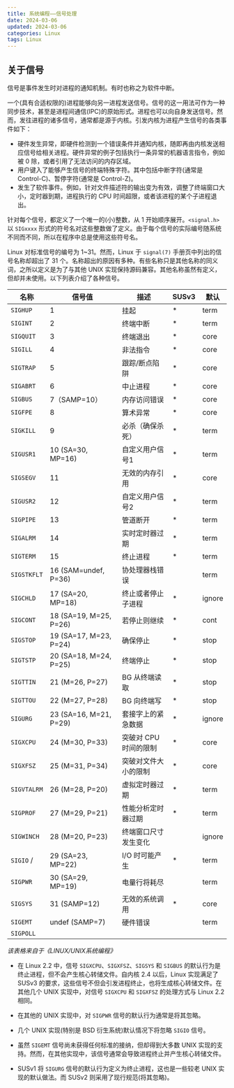 ```yaml
---
title: 系统编程——信号处理
date: 2024-03-06
updated: 2024-03-06
categories: Linux
tags: Linux
---
```


## 关于信号

信号是事件发生时对进程的通知机制。有时也称之为软件中断。

一个(具有合适权限的)进程能够向另一进程发送信号。信号的这一用法可作为一种同步技术，甚至是进程间通信(IPC)的原始形式。进程也可以向自身发送信号。然而，发往进程的诸多信号，通常都是源于内核。引发内核为进程产生信号的各类事件如下：

- 硬件发生异常，即硬件检测到一个错误条件并通知内核，随即再由内核发送相应信号给相关进程。硬件异常的例子包括执行一条异常的机器语言指令，例如被 0 除，或者引用了无法访问的内存区域。
- 用户键入了能够产生信号的终端特殊字符。其中包括中断字符(通常是 Control-C)、暂停字符(通常是 Control-Z)。
- 发生了软件事件。例如，针对文件描述符的输出变为有效，调整了终端窗口大小，定时器到期，进程执行的 CPU 时间超限，或者该进程的某个子进程退出。

针对每个信号，都定义了一个唯一的(小)整数，从 1 开始顺序展开。`<signal.h>` 以 `SIGxxxx` 形式的符号名对这些整数做了定义。由于每个信号的实际编号随系统不同而不同，所以在程序中总是使用这些符号名。

Linux 对标准信号的编号为 1~31。然而，Linux 于 `signal(7)` 手册页中列出的信号名称却超出了 31 个。名称超出的原因有多种。有些名称只是其他名称的同义词，之所以定义是为了与其他 UNIX 实现保持源码兼容。其他名称虽然有定义，但却并未使用。以下列表介绍了各种信号。

| 名称          | 信号值              | 描述               | SUSv3 | 默认    |
|---------------|---------------------|--------------------|-------|---------|
| `SIGHUP`      | 1                   | 挂起               | *     | term    |
| `SIGINT`      | 2                   | 终端中断           | *     | term    |
| `SIGQUIT`     | 3                   | 终端退出           | *     | core    |
| `SIGILL`      | 4                   | 非法指令           | *     | core    |
| `SIGTRAP`     | 5                   | 跟踪/断点陷阱      | *     | core    |
| `SIGABRT`     | 6                   | 中止进程           | *     | core    |
| `SIGBUS`      | 7（SAMP=10）         | 内存访问错误       | *     | core    |
| `SIGFPE`      | 8                   | 算术异常           | *     | core    |
| `SIGKILL`     | 9                   | 必杀（确保杀死）   | *     | term    |
| `SIGUSR1`     | 10 (SA=30, MP=16)   | 自定义用户信号1    | *     | term    |
| `SIGSEGV`     | 11                  | 无效的内存引用     | *     | core    |
| `SIGUSR2`     | 12                  | 自定义用户信号2    | *     | term    |
| `SIGPIPE`     | 13                  | 管道断开           | *     | term    |
| `SIGALRM`     | 14                  | 实时定时器过期     | *     | term    |
| `SIGTERM`     | 15                  | 终止进程           | *     | term    |
| `SIGSTKFLT`   | 16 (SAM=undef, P=36)| 协处理器栈错误     |       | term    |
| `SIGCHLD`     | 17 (SA=20, MP=18)   | 终止或者停止子进程 | *     | ignore  |
| `SIGCONT`     | 18 (SA=19, M=25, P=26)| 若停止则继续     | *     | cont    |
| `SIGSTOP`     | 19 (SA=17, M=23, P=24)| 确保停止         | *     | stop    |
| `SIGTSTP`     | 20 (SA=18, M=24, P=25)| 终端停止         | *     | stop    |
| `SIGTTIN`     | 21 (M=26, P=27)     | BG 从终端读取      | *     | stop    |
| `SIGTTOU`     | 22 (M=27, P=28)     | BG 向终端写        | *     | stop    |
| `SIGURG`      | 23 (SA=16, M=21, P=29)| 套接字上的紧急数据| *     | ignore  |
| `SIGXCPU`     | 24 (M=30, P=33)     | 突破对 CPU 时间的限制 | *     | core  |
| `SIGXFSZ`     | 25 (M=31, P=34)     | 突破对文件大小的限制 | *     | core  |
| `SIGVTALRM`   | 26 (M=28, P=20)     | 虚拟定时器过期     | *     | term    |
| `SIGPROF`     | 27 (M=29, P=21)     | 性能分析定时器过期 | *     | term    |
| `SIGWINCH`    | 28 (M=20, P=23)     | 终端窗口尺寸发生变化|       | ignore  |
| `SIGIO` /     | 29 (SA=23, MP=22)   | I/O 时可能产生     | *     | term    |
| `SIGPWR`      | 30 (SA=29, MP=19)   | 电量行将耗尽       |       | term    |
| `SIGSYS`      | 31 (SAMP=12)        | 无效的系统调用     | *     | core    |
| `SIGEMT`      | undef (SAMP=7)      | 硬件错误           |       | term    |
| `SIGPOLL`     |                     |                    |       |         |

*该表格来自于《LINUX/UNIX系统编程》*

- 在 Linux 2.2 中，信号 `SIGXCPU`、`SIGXFSZ`、`SIGSYS` 和 `SIGBUS` 的默认行为是终止进程，但不会产生核心转储文件。自内核 2.4 以后，Linux 实现满足了 SUSv3 的要求，这些信号不但会引发进程终止，也将生成核心转储文件。在其他几个 UNIX 实现中，对信号 `SIGXCPU` 和 `SIGXFSZ` 的处理方式与 Linux 2.2 相同。
  
- 在其他的 UNIX 实现中，对 `SIGPWR` 信号的默认行为通常是将其忽略。

- 几个 UNIX 实现(特别是 BSD 衍生系统)默认情况下将忽略 `SIGIO` 信号。

- 虽然 `SIGEMT` 信号尚未获得任何标准的接纳，但却得到大多数 UNIX 实现的支持。然而，在其他实现中，该信号通常会导致进程终止并产生核心转储文件。

- SUSv1 将 `SIGURG` 信号的默认行为定义为终止进程，这也是一些较老 UNIX 实现的默认做法。而 SUSv2 则采用了现行规范(将其忽略)。
